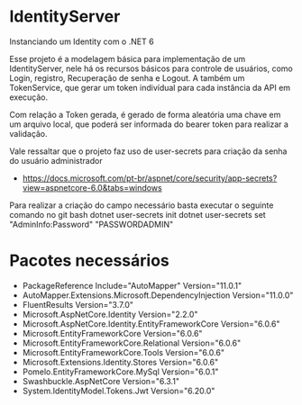 # IdentityServer
Instanciando um Identity com o .NET 6

Esse projeto é a modelagem básica para implementação de um IdentityServer, nele há os recursos básicos para controle de usuários, como Login, registro, Recuperação de senha e Logout. A também um TokenService, que gerar um token indivídual para cada instância da API em execução.

Com relação a Token gerada, é gerado de forma aleatória uma chave em um arquivo local, que poderá ser informada do bearer token para realizar a validação.

Vale ressaltar que o projeto faz uso de user-secrets para criação da senha do usuário administrador
* https://docs.microsoft.com/pt-br/aspnet/core/security/app-secrets?view=aspnetcore-6.0&tabs=windows

Para realizar a criação do campo necessário basta executar o seguinte comando no git bash
dotnet user-secrets init
dotnet user-secrets set "AdminInfo:Password" "PASSWORDADMIN"

# Pacotes necessários

* PackageReference Include="AutoMapper" Version="11.0.1"
* AutoMapper.Extensions.Microsoft.DependencyInjection Version="11.0.0"
* FluentResults Version="3.7.0"
* Microsoft.AspNetCore.Identity Version="2.2.0"
* Microsoft.AspNetCore.Identity.EntityFrameworkCore Version="6.0.6"
* Microsoft.EntityFrameworkCore Version="6.0.6"
* Microsoft.EntityFrameworkCore.Relational Version="6.0.6"
* Microsoft.EntityFrameworkCore.Tools Version="6.0.6"
* Microsoft.Extensions.Identity.Stores Version="6.0.6"
* Pomelo.EntityFrameworkCore.MySql Version="6.0.1"
* Swashbuckle.AspNetCore Version="6.3.1"
* System.IdentityModel.Tokens.Jwt Version="6.20.0"
